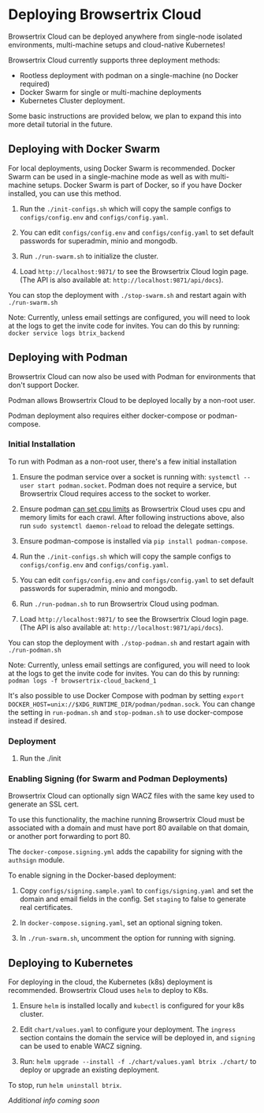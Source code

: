 # Deploying Browsertrix Cloud

Browsertrix Cloud can be deployed anywhere from single-node isolated environments, multi-machine setups and cloud-native Kubernetes!

Browsertrix Cloud currently supports three deployment methods:
- Rootless deployment with podman on a single-machine (no Docker required)
- Docker Swarm for single or multi-machine deployments
- Kubernetes Cluster deployment.

Some basic instructions are provided below, we plan to expand this into more detail tutorial in the future.

## Deploying with Docker Swarm

For local deployments, using Docker Swarm is recommended. Docker Swarm can be used in a single-machine mode as well
as with multi-machine setups. Docker Swarm is part of Docker, so if you have Docker installed, you can use this method.

1. Run the `./init-configs.sh` which will copy the sample configs to `configs/config.env` and `configs/config.yaml`.

2. You can edit `configs/config.env` and `configs/config.yaml` to set default passwords for superadmin, minio and mongodb.

3. Run `./run-swarm.sh` to initialize the cluster.

4. Load `http://localhost:9871/` to see the Browsertrix Cloud login page. (The API is also available at: `http://localhost:9871/api/docs`).

You can stop the deployment with `./stop-swarm.sh` and restart again with `./run-swarm.sh`


Note: Currently, unless email settings are configured, you will need to look at the logs to get the invite code for invites. You can do this by running:
`docker service logs btrix_backend`


## Deploying with Podman

Browsertrix Cloud can now also be used with Podman for environments that don't support Docker.

Podman allows Browsertrix Cloud to be deployed locally by a non-root user.

Podman deployment also requires either docker-compose or podman-compose.


### Initial Installation

To run with Podman as a non-root user, there's a few initial installation

1. Ensure the podman service over a socket is running with: `systemctl --user start podman.socket`. Podman does not require a service, but Browsertrix Cloud requires access to the socket to worker.

2. Ensure podman [can set cpu limits](https://github.com/containers/podman/blob/main/troubleshooting.md#26-running-containers-with-cpu-limits-fails-with-a-permissions-error) as Browsertrix Cloud uses cpu and memory limits for each crawl. After following instructions above, also run `sudo systemctl daemon-reload` to reload the delegate settings.

3. Ensure podman-compose is installed via `pip install podman-compose`.

3. Run the `./init-configs.sh` which will copy the sample configs to `configs/config.env` and `configs/config.yaml`.

4. You can edit `configs/config.env` and `configs/config.yaml` to set default passwords for superadmin, minio and mongodb.

5. Run `./run-podman.sh` to run Browsertrix Cloud using podman.

6. Load `http://localhost:9871/` to see the Browsertrix Cloud login page. (The API is also available at: `http://localhost:9871/api/docs`).


You can stop the deployment with `./stop-podman.sh` and restart again with `./run-podman.sh`

Note: Currently, unless email settings are configured, you will need to look at the logs to get the invite code for invites. You can do this by running:
`podman logs -f browsertrix-cloud_backend_1`

It's also possible to use Docker Compose with podman by setting `export DOCKER_HOST=unix://$XDG_RUNTIME_DIR/podman/podman.sock`. You can change the setting
in `run-podman.sh` and `stop-podman.sh` to use docker-compose instead if desired.


### Deployment

1) Run the ./init






### Enabling Signing (for Swarm and Podman Deployments)

Browsertrix Cloud can optionally sign WACZ files with the same key used to generate an SSL cert.

To use this functionality, the machine running Browsertrix Cloud must be associated with a domain and must have port 80 available on that domain,
or another port forwarding to port 80.

The `docker-compose.signing.yml` adds the capability for signing with the `authsign` module.

To enable signing in the Docker-based deployment:

1) Copy `configs/signing.sample.yaml` to `configs/signing.yaml` and set the domain and email fields in the config. Set `staging` to false to generate real certificates.

2) In `docker-compose.signing.yaml`, set an optional signing token.

3) In `./run-swarm.sh`, uncomment the option for running with signing.




## Deploying to Kubernetes

For deploying in the cloud, the Kubernetes (k8s) deployment is recommended.
Browsertrix Cloud uses `helm` to deploy to K8s.


1) Ensure `helm` is installed locally and `kubectl` is configured for your k8s cluster.

2) Edit `chart/values.yaml` to configure your deployment. The `ingress` section contains the domain the service will be deployed in, and `signing` can be used to enable WACZ signing.

3) Run: `helm upgrade --install -f ./chart/values.yaml btrix ./chart/` to deploy or upgrade an existing deployment.


To stop, run `helm uninstall btrix`.

*Additional info coming soon*
